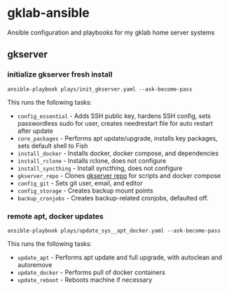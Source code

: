 # gklab-ansible
Ansible configuration and playbooks for my gklab home server systems

## gkserver
### initialize gkserver fresh install
`ansible-playbook plays/init_gkserver.yaml --ask-become-pass`

This runs the following tasks:
* `config_essential` - Adds SSH public key, hardens SSH config, sets passwordless sudo for user, creates needrestart file for auto restart after update
* `core_packages` - Performs apt update/upgrade, installs key packages, sets default shell to Fish
* `install_docker` - Installs docker, docker compose, and dependencies
* `install_rclone` - Installs rclone, does not configure
* `install_syncthing` - Install syncthing, does not configure
* `gkserver_repo` - Clones [gkserver repo](https://github.com/rycolos/gkserver-config/tree/main) for scripts and docker compose
* `config_git` - Sets git user, email, and editor
* `config_storage` - Creates backup mount points
* `backup_cronjobs` - Creates backup-related cronjobs, defaulted off. 

### remote apt, docker updates
`ansible-playbook plays/update_sys__apt_docker.yaml --ask-become-pass`

This runs the following tasks:
* `update_apt` - Performs apt update and full upgrade, with autoclean and autoremove
* `update_docker` - Performs pull of docker containers
* `update_reboot` - Reboots machine if necessary